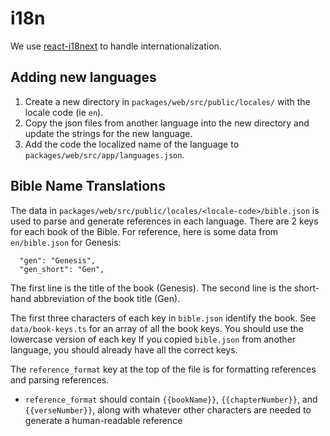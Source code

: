 # i18n

We use [react-i18next](https://react.i18next.com/) to handle internationalization.

## Adding new languages

1. Create a new directory in `packages/web/src/public/locales/` with the locale code (ie `en`).
2. Copy the json files from another language into the new directory and update the strings for the new language.
3. Add the code the localized name of the language to `packages/web/src/app/languages.json`.

## Bible Name Translations

The data in `packages/web/src/public/locales/<locale-code>/bible.json` is used to parse and generate references in each language. There are 2 keys for each book of the Bible. For reference, here is some data from `en/bible.json` for Genesis:

```
  "gen": "Genesis",
  "gen_short": "Gen",
```

The first line is the title of the book (Genesis). The second line is the short-hand abbreviation of the book title (Gen).

The first three characters of each key in `bible.json` identify the book. See `data/book-keys.ts` for an array of all the book keys. You should use the lowercase version of each key If you copied `bible.json` from another language, you should already have all the correct keys.

The `reference_format` key at the top of the file is for formatting references and parsing references.

- `reference_format` should contain `{{bookName}}`, `{{chapterNumber}}`, and `{{verseNumber}}`, along with whatever other characters are needed to generate a human-readable reference
